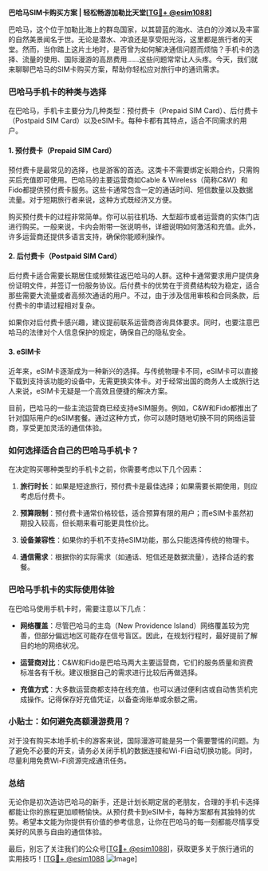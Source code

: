 **巴哈马SIM卡购买方案 | 轻松畅游加勒比天堂[[TG💪+ @esim1088](https://t.me/s/esim1088)]**

巴哈马，这个位于加勒比海上的群岛国家，以其碧蓝的海水、洁白的沙滩以及丰富的自然美景闻名于世。无论是潜水、冲浪还是享受阳光浴，这里都是旅行者的天堂。然而，当你踏上这片土地时，是否曾为如何解决通信问题而烦恼？手机卡的选择、流量的使用、国际漫游的高昂费用……这些问题常常让人头疼。今天，我们就来聊聊巴哈马的SIM卡购买方案，帮助你轻松应对旅行中的通讯需求。

### 巴哈马手机卡的种类与选择

在巴哈马，手机卡主要分为几种类型：预付费卡（Prepaid SIM Card）、后付费卡（Postpaid SIM Card）以及eSIM卡。每种卡都有其特点，适合不同需求的用户。

#### 1. 预付费卡（Prepaid SIM Card）

预付费卡是最常见的选择，也是游客的首选。这类卡不需要绑定长期合约，只需购买后充值即可使用。巴哈马的主要运营商如Cable & Wireless（简称C&W）和Fido都提供预付费卡服务。这些卡通常包含一定的通话时间、短信数量以及数据流量。对于短期旅行者来说，这种方式既经济又方便。

购买预付费卡的过程非常简单。你可以前往机场、大型超市或者运营商的实体门店进行购买。一般来说，卡内会附带一张说明书，详细说明如何激活和充值。此外，许多运营商还提供多语言支持，确保你能顺利操作。

#### 2. 后付费卡（Postpaid SIM Card）

后付费卡适合需要长期居住或频繁往返巴哈马的人群。这种卡通常要求用户提供身份证明文件，并签订一份服务协议。后付费卡的优势在于资费结构较为稳定，适合那些需要大流量或者高频次通话的用户。不过，由于涉及信用审核和合同条款，后付费卡的申请过程相对复杂。

如果你对后付费卡感兴趣，建议提前联系运营商咨询具体要求。同时，也要注意巴哈马的法律对个人信息保护的规定，确保自己的隐私安全。

#### 3. eSIM卡

近年来，eSIM卡逐渐成为一种新兴的选择。与传统物理卡不同，eSIM卡可以直接下载到支持该功能的设备中，无需更换实体卡。对于经常出国的商务人士或旅行达人来说，eSIM卡无疑是一个高效且便捷的解决方案。

目前，巴哈马的一些主流运营商已经支持eSIM服务。例如，C&W和Fido都推出了针对国际用户的eSIM套餐。通过这种方式，你可以随时随地切换不同的网络运营商，享受更加灵活的通信体验。

### 如何选择适合自己的巴哈马手机卡？

在决定购买哪种类型的手机卡之前，你需要考虑以下几个因素：

1. **旅行时长**：如果是短途旅行，预付费卡是最佳选择；如果需要长期使用，则应考虑后付费卡。
   
2. **预算限制**：预付费卡通常价格较低，适合预算有限的用户；而eSIM卡虽然初期投入较高，但长期来看可能更具性价比。

3. **设备兼容性**：如果你的手机不支持eSIM功能，那么只能选择传统的物理卡。

4. **通信需求**：根据你的实际需求（如通话、短信还是数据流量），选择合适的套餐。

### 巴哈马手机卡的实际使用体验

在巴哈马使用手机卡时，需要注意以下几点：

- **网络覆盖**：尽管巴哈马的主岛（New Providence Island）网络覆盖较为完善，但部分偏远地区可能存在信号盲区。因此，在规划行程时，最好提前了解目的地的网络状况。
  
- **运营商对比**：C&W和Fido是巴哈马两大主要运营商，它们的服务质量和资费标准各有千秋。建议根据自己的需求进行比较后再做选择。

- **充值方式**：大多数运营商都支持在线充值，也可以通过便利店或自动售货机完成操作。记得保存好充值凭证，以备查询账单或余额之需。

### 小贴士：如何避免高额漫游费用？

对于没有购买本地手机卡的游客来说，国际漫游可能是另一个需要警惕的问题。为了避免不必要的开支，请务必关闭手机的数据连接和Wi-Fi自动切换功能。同时，尽量利用免费Wi-Fi资源完成通讯任务。

### 总结

无论你是初次造访巴哈马的新手，还是计划长期定居的老朋友，合理的手机卡选择都能让你的旅程更加顺畅愉快。从预付费卡到eSIM卡，每种方案都有其独特的优势。希望本文能为你提供有价值的参考信息，让你在巴哈马的每一刻都能尽情享受美好的风景与自由的通信体验。

最后，别忘了关注我们的公众号[[TG💪+ @esim1088](https://t.me/s/esim1088)]，获取更多关于旅行通讯的实用技巧！[[TG💪+ @esim1088](https://t.me/s/esim1088) ![Image](https://i.postimg.cc/4NQfJmqS/Snipaste-2025-05-13-00-14-12.png)]